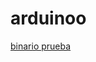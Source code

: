 # arduinoo

[binario prueba](https://github.com/marcoshens/soldadura-y-dise-/blob/main/binario_prueba_marcos.ino)
